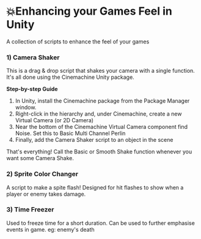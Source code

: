 # 💥Enhancing your Games Feel in Unity
A collection of scripts to enhance the feel of your games

### 1) Camera Shaker
This is a drag & drop script that shakes your camera with a single function. It's all done using the Cinemachine Unity package.

**Step-by-step Guide**
1. In Unity, install the Cinemachine package from the Package Manager window.
2. Right-click in the hierarchy and, under Cinemachine, create a new Virtual Camera (or 2D Camera)
3. Near the bottom of the Cinemachine Virtual Camera component find Noise. 
   Set this to Basic Multi Channel Perlin
4. Finally, add the Camera Shaker script to an object in the scene

That's everything! Call the Basic or Smooth Shake function whenever you want some Camera Shake.

### 2) Sprite Color Changer
A script to make a spite flash! Designed for hit flashes to show when a player or enemy takes damage.

### 3) Time Freezer
Used to freeze time for a short duration. Can be used to further emphasise events in game. eg: enemy's death
